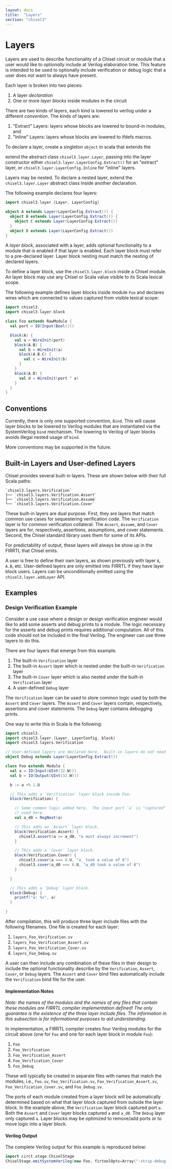 ```yaml
---
layout: docs
title:  "Layers"
section: "chisel3"
---
```


# Layers

Layers are used to describe functionality of a Chisel circuit or module that a
user would like to _optionally_ include at Verilog elaboration time.  This
feature is intended to be used to optionally include verification or debug logic
that a user does not want to always have present.

Each layer is broken into two pieces:

1. A layer _declaration_
1. One or more _layer blocks_ inside modules in the circuit

There are two kinds of layers, each kind is lowered to verilog under a different
_convention_. The kinds of layers are:

1. "Extract" Layers: layers whose blocks are lowered to bound-in modules, and
2. "Inline" Layers: layers whose blocks are lowered to ifdefs macros.

To declare a layer, create a singleton `object` in scala that extends the

extend the abstract class `chisel3.layer.Layer`, passing into the layer
constructor either `chisel3.layer.LayerConfig.Extract()` for an "extract" layer,
or `chisel3.layer.LayerConfig.Inline` for "inline" layers.

Layers may be nested. To declare a nested layer, extend the
`chisel3.layer.Layer` abstract class inside another declaration.

The following example declares four layers:

```scala mdoc:silent
import chisel3.layer.{Layer, LayerConfig}

object A extends Layer(LayerConfig.Extract()) {
  object B extends Layer(LayerConfig.Extract()) {
    object C extends Layer(LayerConfig.Extract())
  }
  object D extends Layer(LayerConfig.Extract())
}
```

A _layer block_, associated with a layer, adds optional functionality to a
module that is enabled if that layer is enabled.  Each layer block must refer to
a pre-declared layer.  Layer block nesting must match the nesting of declared
layers.

To define a layer block, use the `chisel3.layer.block` inside a Chisel module.
An layer block may use any Chisel or Scala value visible to its Scala lexical
scope.

The following example defines layer blocks inside module `Foo` and declares
wires which are connected to values captured from visible lexical scope:

```scala mdoc:silent
import chisel3._
import chisel3.layer.block

class Foo extends RawModule {
  val port = IO(Input(Bool()))

  block(A) {
    val a = WireInit(port)
    block(A.B) {
      val b = WireInit(a)
      block(A.B.C) {
        val c = WireInit(b)
      }
    }
    block(A.D) {
      val d = WireInit(port ^ a)
    }
  }
}
```

## Conventions

Currently, there is only one supported convention, `Bind`.  This will cause layer
blocks to be lowered to Verilog modules that are instantiated via the
SystemVerilog `bind` mechanism.  The lowering to Verilog of layer blocks avoids
illegal nested usage of `bind`.

More conventions may be supported in the future.

## Built-in Layers and User-defined Layers

Chisel provides several built-in layers.  These are shown below with their full
Scala paths:

```
`chisel3.layers.Verification`
├── `chisel3.layers.Verification.Assert`
├── `chisel3.layers.Verification.Assume`
└── `chisel3.layers.Verification.Cover`
```

These built-in layers are dual purpose.  First, they are layers that match
common use cases for sequestering verification code.  The `Verification` layer
is for common verification collateral.  The `Assert`, `Assume`, and `Cover`
layers are for, respectively, assertions, assumptions, and cover statements.
Second, the Chisel standard library uses them for some of its APIs.

For predictability of output, these layers will always be show up in the FIRRTL
that Chisel emits.

A user is free to define their own layers, as shown previously with layer `A`,
`A.B`, etc.  User-defined layers are only emitted into FIRRTL if they have layer
block users.  Layers can be unconditionally emitted using the
`chisel3.layer.addLayer` API.

## Examples

### Design Verification Example

Consider a use case where a design or design verification engineer would like to
add some asserts and debug prints to a module.  The logic necessary for the
asserts and debug prints requires additional computation.  All of this code
should not be included in the final Verilog.  The engineer can use three layers
to do this.

There are four layers that emerge from this example.

1. The built-in `Verification` layer
1. The built-in `Assert` layer which is nested under the built-in `Verification`
   layer
1. The built-in `Cover` layer which is also nested under the built-in
   `Verification` layer
1. A user-defined `Debug` layer

The `Verification` layer can be used to store common logic used by both the
`Assert` and `Cover` layers.  The `Assert` and `Cover` layers contain,
respectively, assertions and cover statements.  The `Debug` layer contains
debugging prints.

One way to write this in Scala is the following:

```scala mdoc:reset:silent
import chisel3._
import chisel3.layer.{Layer, LayerConfig, block}
import chisel3.layers.Verification

// User-defined layers are declared here.  Built-in layers do not need to be declared.
object Debug extends Layer(LayerConfig.Extract())

class Foo extends Module {
  val a = IO(Input(UInt(32.W)))
  val b = IO(Output(UInt(32.W)))

  b := a +% 1.U

  // This adds a `Verification` layer block inside Foo.
  block(Verification) {

    // Some common logic added here.  The input port `a` is "captured" and
    // used here.
    val a_d0 = RegNext(a)

    // This adds an `Assert` layer block.
    block(Verification.Assert) {
      chisel3.assert(a >= a_d0, "a must always increment")
    }

    // This adds a `Cover` layer block.
    block(Verification.Cover) {
      chisel3.cover(a === 8.U, "a_ took a value of 8")
      chisel3.cover(a_d0 === 8.U, "a_d0 took a value of 8")
    }

  }

  // This adds a `Debug` layer block.
  block(Debug) {
    printf("a: %x", a)
  }

}

```

After compilation, this will produce three layer include files with the
following filenames.  One file is created for each layer:

1. `layers_Foo_Verification.sv`
1. `layers_Foo_Verification_Assert.sv`
1. `layers_Foo_Verification_Cover.sv`
1. `layers_Foo_Debug.sv`

A user can then include any combination of these files in their design to
include the optional functionality describe by the `Verification`, `Assert`,
`Cover`, or `Debug` layers.  The `Assert` and `Cover` bind files automatically
include the `Verification` bind file for the user.

#### Implementation Notes

_Note: the names of the modules and the names of any files that contain these
modules are FIRRTL compiler implementation defined!  The only guarantee is the
existence of the three layer include files.  The information in this subsection
is for informational purposes to aid understanding._

In implementation, a FIRRTL compiler creates four Verilog modules for the
circuit above (one for `Foo` and one for each layer block in module `Foo`):

1. `Foo`
1. `Foo_Verification`
1. `Foo_Verification_Assert`
1. `Foo_Verification_Cover`
1. `Foo_Debug`

These will typically be created in separate files with names that match the
modules, i.e., `Foo.sv`, `Foo_Verification.sv`, `Foo_Verification_Assert.sv`,
`Foo_Verification_Cover.sv`, and `Foo_Debug.sv`.

The ports of each module created from a layer block will be automatically
determined based on what that layer block captured from outside the layer block.
In the example above, the `Verification` layer block captured port `a`.  Both
the `Assert` and `Cover` layer blocks captured `a` and `a_d0`.  The `Debug`
layer only captured `a`.  Layer blocks may be optimized to remove/add ports or
to move logic into a layer block.

#### Verilog Output

The complete Verilog output for this example is reproduced below:

```scala mdoc:verilog
import circt.stage.ChiselStage
ChiselStage.emitSystemVerilog(new Foo, firtoolOpts=Array("-strip-debug-info", "-disable-all-randomization"))
```
